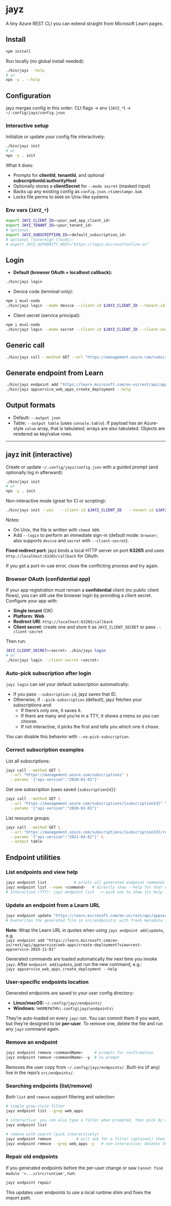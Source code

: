 # jayz

A tiny Azure REST CLI you can extend straight from Microsoft Learn pages.

## Install

```bash
npm install
```

Run locally (no global install needed):
```bash
./bin/jayz --help
# or
npx -y . --help
```

## Configuration

jayz merges config in this order: CLI flags → env (`JAYZ_*`) → `~/.config/jayz/config.json`

### Interactive setup

Initialize or update your config file interactively:
```bash
./bin/jayz init
# or
npx -y . init
```

What it does:
- Prompts for **clientId**, **tenantId**, and optional **subscriptionId**/**authorityHost**
- Optionally stores a **clientSecret** for `--mode secret` (masked input)
- Backs up any existing config as `config.json.<timestamp>.bak`
- Locks file perms to `0600` on Unix-like systems

### Env vars (`JAYZ_*`)

```bash
export JAYZ_CLIENT_ID=<your_aad_app_client_id>
export JAYZ_TENANT_ID=<your_tenant_id>
# optional:
export JAYZ_SUBSCRIPTION_ID=<default_subscription_id>
# optional (sovereign clouds):
# export JAYZ_AUTHORITY_HOST="https://login.microsoftonline.us"
```

## Login

- **Default (browser OAuth + localhost callback):**
```bash
./bin/jayz login
```

- Device code (terminal-only):
```bash
npm i msal-node
./bin/jayz login --mode device --client-id $JAYZ_CLIENT_ID --tenant-id $JAYZ_TENANT_ID
```

- Client secret (service principal):
```bash
npm i msal-node
./bin/jayz login --mode secret --client-id $JAYZ_CLIENT_ID --client-secret <secret> --tenant-id $JAYZ_TENANT_ID
```

## Generic call

```bash
./bin/jayz call --method GET --url "https://management.azure.com/subscriptions" --params '{"api-version":"2020-01-01"}' --output table
```

## Generate endpoint from Learn

```bash
./bin/jayz endpoint add "https://learn.microsoft.com/en-us/rest/api/appservice/web-apps/create-deployment?view=rest-appservice-2024-11-01"
./bin/jayz appservice_web_apps_create_deployment --help
```

## Output formats

- Default: `--output json`
- Table: `--output table` (uses `console.table`). If payload has an Azure-style `value` array, that is tabulated; arrays are also tabulated. Objects are rendered as key/value rows.


---

## jayz init (interactive)

Create or update `~/.config/jayz/config.json` with a guided prompt (and optionally log in afterward):

```bash
./bin/jayz init
# or
npx -y . init
```

Non-interactive mode (great for CI or scripting):

```bash
./bin/jayz init --yes   --client-id $JAYZ_CLIENT_ID   --tenant-id $JAYZ_TENANT_ID   --subscription-id $JAYZ_SUBSCRIPTION_ID   --login --mode browser
```

Notes:
- On Unix, the file is written with `chmod 600`.
- Add `--login` to perform an immediate sign-in (default mode: `browser`; also supports `device` and `secret` with `--client-secret`).



**Fixed redirect port**: jayz binds a local HTTP server on port **63265** and uses `http://localhost:63265/callback` for OAuth.

If you get a port-in-use error, close the conflicting process and try again.



### Browser OAuth (confidential app)

If your app registration must remain a **confidential** client (no public client flows), you can still use the browser login by providing a client secret. Configure your app with:

- **Single tenant** (OK)
- **Platform**: **Web**
- **Redirect URI**: `http://localhost:63265/callback`
- **Client secret**: create one and store it as `JAYZ_CLIENT_SECRET` or pass `--client-secret`

Then run:

```bash
JAYZ_CLIENT_SECRET=<secret> ./bin/jayz login
# or
./bin/jayz login --client-secret <secret>
```


### Auto-pick subscription after login

`jayz login` can set your default subscription automatically:

- If you pass `--subscription-id`, jayz saves that ID.
- Otherwise, if `--pick-subscription` (default), jayz fetches your subscriptions and:
  - If there’s only one, it saves it.
  - If there are many and you’re in a TTY, it shows a menu so you can choose.
  - If not interactive, it picks the first and tells you which one it chose.

You can disable this behavior with `--no-pick-subscription`.


### Correct subscription examples

List all subscriptions:
```bash
jayz call --method GET \
  --url "https://management.azure.com/subscriptions" \
  --params '{"api-version":"2020-01-01"}'
```

Get one subscription (uses saved `{subscriptionId}`):
```bash
jayz call --method GET \
  --url "https://management.azure.com/subscriptions/{subscriptionId}" \
  --params '{"api-version":"2020-01-01"}'
```

List resource groups:
```bash
jayz call --method GET \
  --url "https://management.azure.com/subscriptions/{subscriptionId}/resourcegroups" \
  --params '{"api-version":"2021-04-01"}' \
  --output table
```


## Endpoint utilities

### List endpoints and view help
```bash
jayz endpoint list            # prints all generated endpoint commands
jayz endpoint list --name <command>   # directly show --help for that endpoint
# Interactive (TTY): jayz endpoint list  -> pick one to show its help
```

### Update an endpoint from a Learn URL
```bash
jayz endpoint update "https://learn.microsoft.com/en-us/rest/api/appservice/web-apps/create-deployment?view=rest-appservice-2024-11-01"
# Overwrites the generated file in src/endpoints/ with fresh metadata from Learn
```


**Note:** Wrap the Learn URL in quotes when using `jayz endpoint add|update`, e.g.  
`jayz endpoint add "https://learn.microsoft.com/en-us/rest/api/appservice/web-apps/create-deployment?view=rest-appservice-2024-11-01"`

Generated commands are loaded automatically the next time you invoke `jayz`. After `endpoint add|update`, just run the new command, e.g.:  
`jayz appservice_web_apps_create_deployment --help`


### User-specific endpoints location

Generated endpoints are saved to your user config directory:

- **Linux/macOS:** `~/.config/jayz/endpoints/`
- **Windows:** `%HOMEPATH%\.config\jayz\endpoints\`

They’re auto-loaded on every `jayz` run. You can commit them if you want, but they’re designed to be **per-user**.
To remove one, delete the file and run any `jayz` command again.


### Remove an endpoint
```bash
jayz endpoint remove <commandName>     # prompts for confirmation
jayz endpoint remove <commandName> -y  # no prompt
```
Removes the user copy from `~/.config/jayz/endpoints/`. Built-ins (if any) live in the repo’s `src/endpoints/`.


### Searching endpoints (list/remove)
Both `list` and `remove` support filtering and selection:

```bash
# simple grep-style filter
jayz endpoint list --grep web_apps

# interactive: you can also type a filter when prompted, then pick by number
jayz endpoint list

# remove with search (pick interactively)
jayz endpoint remove           # will ask for a filter (optional) then show a menu
jayz endpoint remove --grep web_apps -y   # non-interactive; deletes the first/only match
```


### Repair old endpoints

If you generated endpoints before the per-user change or saw
`Cannot find module '<...>/src/runtime'`, run:

```bash
jayz endpoint repair
```

This updates user endpoints to use a local runtime shim and fixes the import path.
